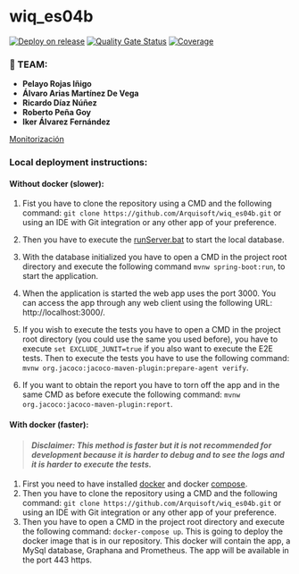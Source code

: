 # wiq_es04b

[![Deploy on release](https://github.com/Arquisoft/wiq_es04b/actions/workflows/release.yml/badge.svg)](https://github.com/Arquisoft/wiq_es04b/actions/workflows/release.yml)
[![Quality Gate Status](https://sonarcloud.io/api/project_badges/measure?project=Arquisoft_wiq_es04b&metric=alert_status)](https://sonarcloud.io/summary/overall?id=Arquisoft_wiq_es04b)
[![Coverage](https://sonarcloud.io/api/project_badges/measure?project=Arquisoft_wiq_es04b&metric=coverage)](https://sonarcloud.io/summary/overall?id=Arquisoft_wiq_es04b)

### 🚀 TEAM:

- **Pelayo Rojas Iñigo**
- **Álvaro Arias Martínez De Vega**
- **Ricardo Díaz Núñez**
- **Roberto Peña Goy**
- **Iker Álvarez Fernández**

[Monitorización](https://monitor.pelayori.com:2053)

### Local deployment instructions:

#### Without docker (slower):

1. Fist you have to clone the repository using a CMD and the following command: `git clone https://github.com/Arquisoft/wiq_es04b.git` or using an IDE with Git integration or any other app of your preference.

2. Then you have to execute the [runServer.bat](https://github.com/Arquisoft/wiq_es04b/blob/master/database/hsqldb/bin/runServer.bat) to start the local database.

3. With the database initialized you have to open a CMD in the project root directory and execute the following command `mvnw spring-boot:run`, to start the application.

4. When the application is started the web app uses the port 3000. You can access the app through any web client using the following URL: http://localhost:3000/.

5. If you wish to execute the tests you have to open a CMD in the project root directory (you could use the same you used before), you have to execute `set EXCLUDE_JUNIT=true` if you also want to execute the E2E tests. Then to execute the tests you have to use the following command: `mvnw org.jacoco:jacoco-maven-plugin:prepare-agent verify`.

6. If you want to obtain the report you have to torn off the app and in the same CMD as before execute the following command: `mvnw org.jacoco:jacoco-maven-plugin:report`.

#### With docker (faster):

> #### *Disclaimer: This method is faster but it is not recommended for development because it is harder to debug and to see the logs and it is harder to execute the tests.*

1. First you need to have installed [docker](https://www.docker.com/#build) and docker [compose](https://docs.docker.com/compose/install/).
2. Then you have to clone the repository using a CMD and the following command: `git clone https://github.com/Arquisoft/wiq_es04b.git` or using an IDE with Git integration or any other app of your preference.
3. Then you have to open a CMD in the project root directory and execute the following command: `docker-compose up`. This is going to deploy the docker image that is in our repository. This docker will contain the app, a MySql database, Graphana and Prometheus. The app will be available in the port 443 https.